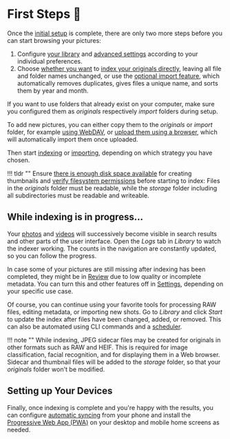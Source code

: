 # First Steps 👣

Once the [initial setup](../getting-started/index.md) is complete, there are only two more steps before you can start browsing your pictures:

1. Configure [your library](settings/library.md) and [advanced settings](settings/advanced.md) according to your individual preferences.
2. Choose [whether you want](library/index.md) to [index your originals directly](library/originals.md), leaving all file and folder names unchanged, or use the [optional import feature](library/import.md), which automatically removes duplicates, gives files a unique name, and sorts them by year and month.

If you want to use folders that already exist on your computer, make sure you configured them as *originals* respectively *import* folders during setup.

To add new pictures, you can either copy them to the *originals* or *import* folder, for example [using WebDAV](sync/webdav.md), or [upload them using a browser](library/upload.md), which will automatically import them once uploaded.

Then start [indexing](library/originals.md) or [importing](library/import.md), depending on which strategy you have chosen.

!!! tldr ""
    Ensure [there is enough disk space available](../getting-started/troubleshooting/docker.md#disk-space) for creating thumbnails and [verify filesystem permissions](../getting-started/troubleshooting/docker.md#file-permissions) before starting to index: Files in the *originals* folder must be readable, while the *storage* folder including all subdirectories must be readable and writeable.

## While indexing is in progress...

Your [photos](organize/browse.md) and [videos](organize/video.md) will
successively become visible in search results and other parts of the user interface.
Open the *Logs* tab in *Library* to watch the indexer working.
The counts in the navigation are constantly updated, so you can follow the progress.

In case some of your pictures are still missing after indexing has been completed,
they might be in [Review](organize/review.md) due to low quality or incomplete metadata.
You can turn this and other features off in [Settings](settings/general.md),
depending on your specific use case.

Of course, you can continue using your favorite tools for processing RAW files, editing metadata,
or importing new shots. Go to *Library* and click *Start* to update the index after files have been
changed, added, or removed. This can also be automated using CLI commands and a [scheduler](https://dl.photoprism.app/docker/scheduler/).

!!! note ""
    While indexing, JPEG sidecar files may be created for originals in other formats such as RAW and HEIF. This is required for image classification, facial recognition, and for displaying them in a Web browser. Sidecar and thumbnail files will be added to the *storage* folder, so that your *originals* folder won't be modified.

## Setting up Your Devices

Finally, once indexing is complete and you're happy with the results, you can configure [automatic syncing](sync/mobile-devices.md) from your phone and install the [Progressive Web App (PWA)](pwa.md) on your desktop and mobile home screens as needed.
